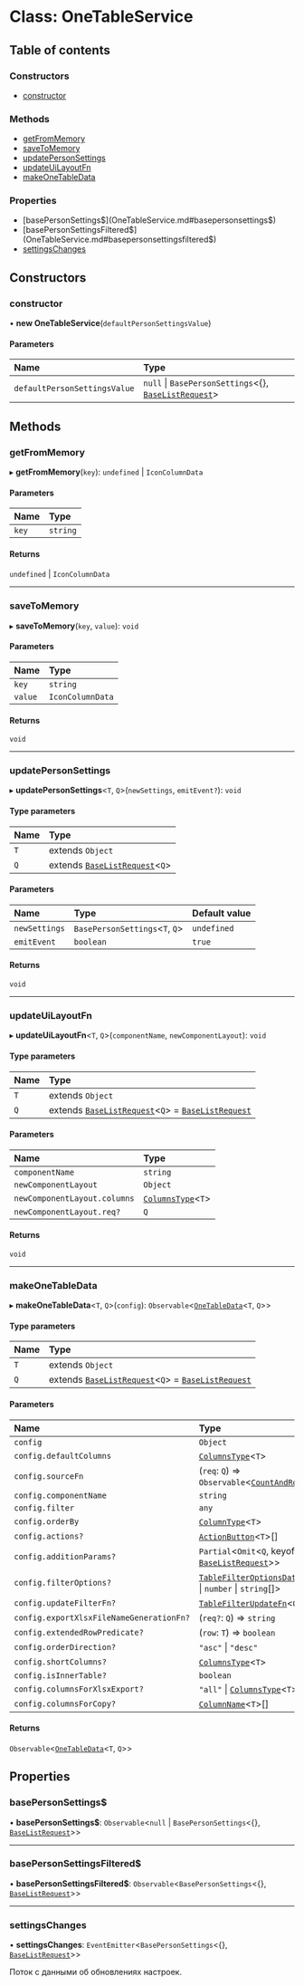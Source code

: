 # Class: OneTableService

## Table of contents

### Constructors

- [constructor](OneTableService.md#constructor)

### Methods

- [getFromMemory](OneTableService.md#getfrommemory)
- [saveToMemory](OneTableService.md#savetomemory)
- [updatePersonSettings](OneTableService.md#updatepersonsettings)
- [updateUiLayoutFn](OneTableService.md#updateuilayoutfn)
- [makeOneTableData](OneTableService.md#makeonetabledata)

### Properties

- [basePersonSettings$](OneTableService.md#basepersonsettings$)
- [basePersonSettingsFiltered$](OneTableService.md#basepersonsettingsfiltered$)
- [settingsChanges](OneTableService.md#settingschanges)

## Constructors

### constructor

• **new OneTableService**(`defaultPersonSettingsValue`)

#### Parameters

| Name | Type |
| :------ | :------ |
| `defaultPersonSettingsValue` | ``null`` \| `BasePersonSettings`<{}, [`BaseListRequest`](BaseListRequest.md)\> |

## Methods

### getFromMemory

▸ **getFromMemory**(`key`): `undefined` \| `IconColumnData`

#### Parameters

| Name | Type |
| :------ | :------ |
| `key` | `string` |

#### Returns

`undefined` \| `IconColumnData`

___

### saveToMemory

▸ **saveToMemory**(`key`, `value`): `void`

#### Parameters

| Name | Type |
| :------ | :------ |
| `key` | `string` |
| `value` | `IconColumnData` |

#### Returns

`void`

___

### updatePersonSettings

▸ **updatePersonSettings**<`T`, `Q`\>(`newSettings`, `emitEvent?`): `void`

#### Type parameters

| Name | Type |
| :------ | :------ |
| `T` | extends `Object` |
| `Q` | extends [`BaseListRequest`](BaseListRequest.md)<`Q`\> |

#### Parameters

| Name | Type | Default value |
| :------ | :------ | :------ |
| `newSettings` | `BasePersonSettings`<`T`, `Q`\> | `undefined` |
| `emitEvent` | `boolean` | `true` |

#### Returns

`void`

___

### updateUiLayoutFn

▸ **updateUiLayoutFn**<`T`, `Q`\>(`componentName`, `newComponentLayout`): `void`

#### Type parameters

| Name | Type |
| :------ | :------ |
| `T` | extends `Object` |
| `Q` | extends [`BaseListRequest`](BaseListRequest.md)<`Q`\> = [`BaseListRequest`](BaseListRequest.md) |

#### Parameters

| Name | Type |
| :------ | :------ |
| `componentName` | `string` |
| `newComponentLayout` | `Object` |
| `newComponentLayout.columns` | [`ColumnsType`](../README.md#columnstype)<`T`\> |
| `newComponentLayout.req?` | `Q` |

#### Returns

`void`

___

### makeOneTableData

▸ **makeOneTableData**<`T`, `Q`\>(`config`): `Observable`<[`OneTableData`](OneTableData.md)<`T`, `Q`\>\>

#### Type parameters

| Name | Type |
| :------ | :------ |
| `T` | extends `Object` |
| `Q` | extends [`BaseListRequest`](BaseListRequest.md)<`Q`\> = [`BaseListRequest`](BaseListRequest.md) |

#### Parameters

| Name | Type |
| :------ | :------ |
| `config` | `Object` |
| `config.defaultColumns` | [`ColumnsType`](../README.md#columnstype)<`T`\> |
| `config.sourceFn` | (`req`: `Q`) => `Observable`<[`CountAndRows`](../interfaces/CountAndRows.md)<`T`\>\> |
| `config.componentName` | `string` |
| `config.filter` | `any` |
| `config.orderBy` | [`ColumnType`](../README.md#columntype)<`T`\> |
| `config.actions?` | [`ActionButton`](ActionButton.md)<`T`\>[] |
| `config.additionParams?` | `Partial`<`Omit`<`Q`, keyof [`BaseListRequest`](BaseListRequest.md)\>\> |
| `config.filterOptions?` | [`TableFilterOptionsData`](../README.md#tablefilteroptionsdata)<`string` \| `number` \| `string`[]\> |
| `config.updateFilterFn?` | [`TableFilterUpdateFn`](../README.md#tablefilterupdatefn)<`Q`\> |
| `config.exportXlsxFileNameGenerationFn?` | (`req?`: `Q`) => `string` |
| `config.extendedRowPredicate?` | (`row`: `T`) => `boolean` |
| `config.orderDirection?` | ``"asc"`` \| ``"desc"`` |
| `config.shortColumns?` | [`ColumnsType`](../README.md#columnstype)<`T`\> |
| `config.isInnerTable?` | `boolean` |
| `config.columnsForXlsxExport?` | ``"all"`` \| [`ColumnsType`](../README.md#columnstype)<`T`\> |
| `config.columnsForCopy?` | [`ColumnName`](../README.md#columnname)<`T`\>[] |

#### Returns

`Observable`<[`OneTableData`](OneTableData.md)<`T`, `Q`\>\>

## Properties

### basePersonSettings$

• **basePersonSettings$**: `Observable`<``null`` \| `BasePersonSettings`<{}, [`BaseListRequest`](BaseListRequest.md)\>\>

___

### basePersonSettingsFiltered$

• **basePersonSettingsFiltered$**: `Observable`<`BasePersonSettings`<{}, [`BaseListRequest`](BaseListRequest.md)\>\>

___

### settingsChanges

• **settingsChanges**: `EventEmitter`<`BasePersonSettings`<{}, [`BaseListRequest`](BaseListRequest.md)\>\>

Поток с данными об обновлениях настроек.
